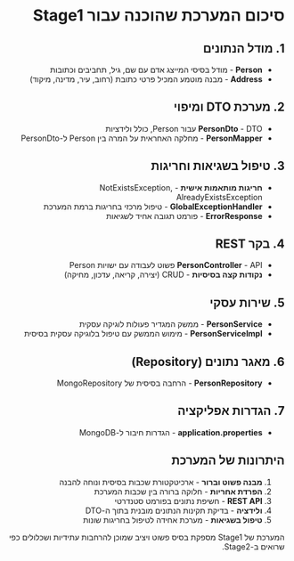 <div dir="rtl">

# סיכום המערכת שהוכנה עבור Stage1

## 1. מודל הנתונים
* **Person** - מודל בסיסי המייצג אדם עם שם, גיל, תחביבים וכתובות
* **Address** - מבנה מוטמע המכיל פרטי כתובת (רחוב, עיר, מדינה, מיקוד)

## 2. מערכת DTO ומיפוי
* **PersonDto** - DTO עבור Person, כולל ולידציות
* **PersonMapper** - מחלקה האחראית על המרה בין Person ל-PersonDto

## 3. טיפול בשגיאות וחריגות
* **חריגות מותאמות אישית** - NotExistsException, AlreadyExistsException
* **GlobalExceptionHandler** - טיפול מרכזי בחריגות ברמת המערכת
* **ErrorResponse** - פורמט תגובה אחיד לשגיאות

## 4. בקר REST
* **PersonController** - API פשוט לעבודה עם ישויות Person
* **נקודות קצה בסיסיות** - CRUD (יצירה, קריאה, עדכון, מחיקה)

## 5. שירות עסקי
* **PersonService** - ממשק המגדיר פעולות לוגיקה עסקית
* **PersonServiceImpl** - מימוש הממשק עם טיפול בלוגיקה עסקית בסיסית

## 6. מאגר נתונים (Repository)
* **PersonRepository** - הרחבה בסיסית של MongoRepository

## 7. הגדרות אפליקציה
* **application.properties** - הגדרות חיבור ל-MongoDB

## היתרונות של המערכת
1. **מבנה פשוט וברור** - ארכיטקטורת שכבות בסיסית ונוחה להבנה
2. **הפרדת אחריות** - חלוקה ברורה בין שכבות המערכת
3. **REST API** - חשיפת נתונים בפורמט סטנדרטי
4. **ולידציה** - בדיקת תקינות הנתונים מובנית בתוך ה-DTO
5. **טיפול בשגיאות** - מערכת אחידה לטיפול בחריגות שונות

המערכת של Stage1 מספקת בסיס פשוט ויציב שמוכן להרחבות עתידיות ושכלולים כפי שרואים ב-Stage2.

</div>